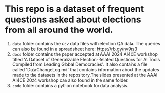 # This repo is a dataset of frequent questions asked about elections from all around the world.

1. `data` folder contains the _csv_ data files with election QA data. The queries can also be found in a spreadsheet here: https://rb.gy/nv9rs3
3. `docs` folder contains the paper accepted at AAAI 2024 AI4CE workshop titled 'A Dataset of Generalizable Election-Related Questions for AI Tools Compiled from Leading Global Democracies'. It also contains a file called 'DataChangeLog.md' that contains information about the updates made to the datasets in the repository.The slides presented at the AAAI AI4CE 2024 workshop can also found in the same folder.
2. `code` folder contains a python notebook for data analysis.
